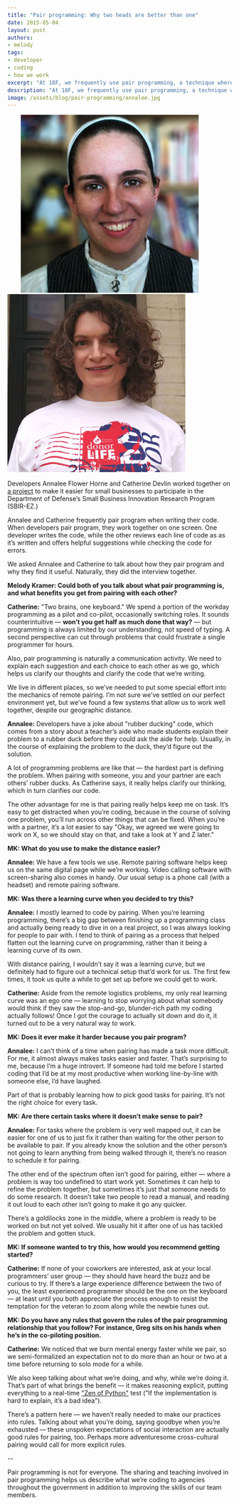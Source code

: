 ```yaml
---
title: "Pair programming: Why two heads are better than one"
date: 2015-05-04
layout: post
authors:
- melody
tags:
- developer
- coding
- how we work
excerpt: "At 18F, we frequently use pair programming, a technique where two developers work together on one screen. We asked two developers at 18F how they pair program and why they find it useful."
description: "At 18F, we frequently use pair programming, a technique where two developers work together on one screen. We asked two developers at 18F how they pair program and why they find it useful."
image: /assets/blog/pair-programming/annalee.jpg
---
```


<div class="align-center" ><img style="margin-left: 30px;" alt="Annalee Flower Horne" src="/assets/blog/pair-programming/annalee.png" class="align-left" />
<img style="margin-right: 30px;" alt="Catherine Devlin" src="/assets/blog/pair-programming/catherine.jpg" class="align-right" /></div>

Developers Annalee Flower Horne and Catherine Devlin worked together on
[a project](https://github.com/18F/afsbirez) to make it easier for
small businesses to participate in the Department of Defense’s Small
Business Innovation Research Program (SBIR-EZ.)

Annalee and Catherine frequently pair program when writing their code.
When developers pair program, they work together on one screen. One
developer writes the code, while the other reviews each line of code as
as it’s written and offers helpful suggestions while checking the code
for errors.

We asked Annalee and Catherine to talk about how they pair program and
why they find it useful. Naturally, they did the interview together.

**Melody Kramer: Could both of you talk about what pair programming is, and what
benefits you get from pairing with each other?**

**Catherine:** "Two brains, one keyboard." We spend a portion of the
workday programming as a pilot and co-pilot, occasionally switching
roles. It sounds counterintuitive — **won’t you get half as much done
that way?** — but programming is always limited by our understanding,
not speed of typing. A second perspective can cut through problems that
could frustrate a single programmer for hours.

Also, pair programming is naturally a communication activity. We need to
explain each suggestion and each choice to each other as we go, which
helps us clarify our thoughts and clarify the code that we’re writing.

We live in different places, so we’ve needed to put some special effort
into the mechanics of remote pairing. I’m not sure we’ve settled on our
perfect environment yet, but we’ve found a few systems that allow us to
work well together, despite our geographic distance.

**Annalee:** Developers have a joke about "rubber ducking" code, which
comes from a story about a teacher’s aide who made students explain
their problem to a rubber duck before they could ask the aide for help.
Usually, in the course of explaining the problem to the duck, they’d
figure out the solution.

A lot of programming problems are like that — the hardest part is
defining the problem. When pairing with someone, you and your partner
are each others’ rubber ducks. As Catherine says, it really helps
clarify our thinking, which in turn clarifies our code.

The other advantage for me is that pairing really helps keep me on task.
It’s easy to get distracted when you’re coding, because in the course of
solving one problem, you’ll run across other things that can be fixed.
When you’re with a partner, it’s a lot easier to say "Okay, we agreed we
were going to work on X, so we should stay on that, and take a look at Y
and Z later."

**MK: What do you use to make the distance easier?**

**Annalee:** We have a few tools we use. Remote pairing software helps
keep us on the same digital page while we’re working. Video calling
software with screen-sharing also comes in handy. Our usual setup is a
phone call (with a headset) and remote pairing software.

**MK: Was there a learning curve when you decided to try this?**

**Annalee:** I mostly learned to code by pairing. When you’re learning
programming, there’s a big gap between finishing up a programming class
and actually being ready to dive in on a real project, so I was always
looking for people to pair with. I tend to think of pairing as a process
that helped flatten out the learning curve on programming, rather than
it being a learning curve of its own.

With distance pairing, I wouldn’t say it was a learning curve, but we
definitely had to figure out a technical setup that’d work for us. The
first few times, it took us quite a while to get set up before we could
get to work.

**Catherine:** Aside from the remote logistics problems, my only real
learning curve was an ego one — learning to stop worrying about what
somebody would think if they saw the stop-and-go, blunder-rich path my
coding actually follows! Once I got the courage to actually sit down and
do it, it turned out to be a very natural way to work.

**MK: Does it ever make it harder because you pair program?**

**Annalee:** I can’t think of a time when pairing has made a task more
difficult. For me, it almost always makes tasks easier and faster.
That’s surprising to me, because I’m a huge introvert. If someone had
told me before I started coding that I’d be at my most productive when
working line-by-line with someone else, I’d have laughed.

Part of that is probably learning how to pick good tasks for pairing.
It’s not the right choice for every task.

**MK: Are there certain tasks where it doesn’t make sense to pair?**

**Annalee:** For tasks where the problem is very well mapped out, it can
be easier for one of us to just fix it rather than waiting for the other
person to be available to pair. If you already know the solution and the
other person’s not going to learn anything from being walked through it,
there’s no reason to schedule it for pairing.

The other end of the spectrum often isn’t good for pairing, either —
where a problem is way too undefined to start work yet. Sometimes it can
help to refine the problem together, but sometimes it’s just that
someone needs to do some research. It doesn’t take two people to read a
manual, and reading it out loud to each other isn’t going to make it go
any quicker.

There’s a goldilocks zone in the middle, where a problem is ready to be
worked on but not yet solved. We usually hit it after one of us has
tackled the problem and gotten stuck.

**MK: If someone wanted to try this, how would you recommend getting
started?**

**Catherine:** If none of your coworkers are interested, ask at your
local programmers’ user group — they should have heard the buzz and be
curious to try. If there’s a large experience difference between the two
of you, the least experienced programmer should be the one on the
keyboard — at least until you both appreciate the process enough to
resist the temptation for the veteran to zoom along while the newbie
tunes out.

**MK: Do you have any rules that govern the rules of the pair programming
relationship that you follow? For instance, Greg sits on his hands when
he’s in the co-piloting position.**

**Catherine:** We noticed that we burn mental energy faster while we
pair, so we semi-formalized an expectation not to do more than an hour
or two at a time before returning to solo mode for a while.

We also keep talking about what we’re doing, and why, while we’re doing
it. That’s part of what brings the benefit — it makes reasoning explicit, putting
everything to a real-time ["Zen of
Python"](https://www.python.org/dev/peps/pep-0020/) test ("If the
implementation is hard to explain, it’s a bad idea").

There’s a pattern here — we haven’t really needed to make our practices
into rules. Talking about what you’re doing, saying goodbye when you’re
exhausted — these unspoken expectations of social interaction are
actually good rules for pairing, too. Perhaps more adventuresome
cross-cultural pairing would call for more explicit rules.

--

Pair programming is not for everyone. The sharing and teaching involved
in pair programming helps us describe what we’re coding to agencies
throughout the government in addition to improving the skills of our
team members.
